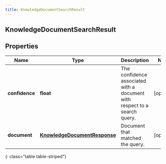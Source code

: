 ```yaml
---
title: KnowledgeDocumentSearchResult
---
```

## KnowledgeDocumentSearchResult

## Properties

|Name | Type | Description | Notes|
|------------ | ------------- | ------------- | -------------|
| **confidence** | **float** | The confidence associated with a document with respect to a search query. | [optional] |
| **document** | [**KnowledgeDocumentResponse**](KnowledgeDocumentResponse.html) | Document that matched the query. | [optional] |
{: class="table table-striped"}


